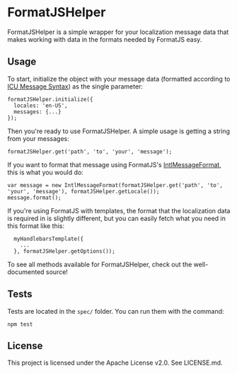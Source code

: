 # FormatJSHelper

FormatJSHelper is a simple wrapper for your localization message data that makes working with data in the formats needed by FormatJS easy.

## Usage

To start, initialize the object with your message data (formatted according to [ICU Message Syntax](http://userguide.icu-project.org/formatparse/messages)) as the single parameter:

    formatJSHelper.initialize({
      locales: 'en-US',
      messages: {...}
    });

Then you're ready to use FormatJSHelper.  A simple usage is getting a string from your messages:

    formatJSHelper.get('path', 'to', 'your', 'message');

If you want to format that message using FormatJS's [IntlMessageFormat](https://github.com/yahoo/intl-messageformat), this is what you would do:

    var message = new IntlMessageFormat(formatJSHelper.get('path', 'to', 'your', 'message'), formatJSHelper.getLocale());
    message.format();

If you're using FormatJS with templates, the format that the localization data is required in is slightly different, but you can easily fetch what you need in this format like this:


      myHandlebarsTemplate({
        ...
      }, formatJSHelper.getOptions());

To see all methods available for FormatJSHelper, check out the well-documented source!

## Tests

Tests are located in the `spec/` folder.  You can run them with the command:

    npm test

## License

This project is licensed under the Apache License v2.0.  See LICENSE.md.
